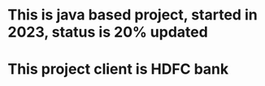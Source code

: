 # This is java based project, started in 2023, status is 20% updated
# This project client is HDFC bank
